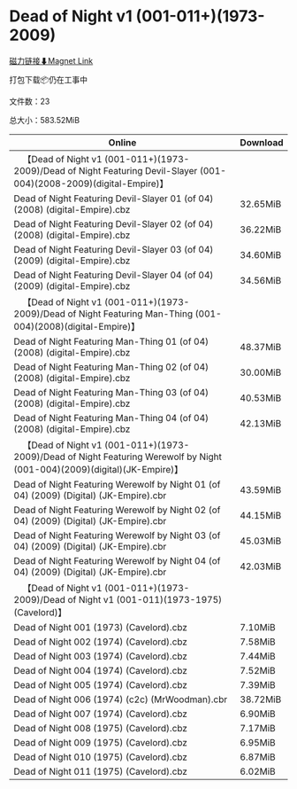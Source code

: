 # Dead of Night v1 (001-011+)(1973-2009)

[磁力链接⬇Magnet Link](magnet:?xt=urn:btih:26f8d37c380f6fd9c542edeb50b26eb26e15b969&dn=Dead%20of%20Night%20v1%20%28001-011%2B%29%281973-2009%29)

打包下载📦仍在工事中

文件数：23

总大小：583.52MiB

Online | Download
--- | ---
&emsp;【Dead of Night v1 (001-011+)(1973-2009)/Dead of Night Featuring Devil-Slayer (001-004)(2008-2009)(digital-Empire)】 | 
Dead of Night Featuring Devil-Slayer 01 (of 04) (2008) (digital-Empire).cbz | 32.65MiB
Dead of Night Featuring Devil-Slayer 02 (of 04) (2008) (digital-Empire).cbz | 36.22MiB
Dead of Night Featuring Devil-Slayer 03 (of 04) (2009) (digital-Empire).cbz | 34.60MiB
Dead of Night Featuring Devil-Slayer 04 (of 04) (2009) (digital-Empire).cbz | 34.56MiB
&emsp;【Dead of Night v1 (001-011+)(1973-2009)/Dead of Night Featuring Man-Thing (001-004)(2008)(digital-Empire)】 | 
Dead of Night Featuring Man-Thing 01 (of 04) (2008) (digital-Empire).cbz | 48.37MiB
Dead of Night Featuring Man-Thing 02 (of 04) (2008) (digital-Empire).cbz | 30.00MiB
Dead of Night Featuring Man-Thing 03 (of 04) (2008) (digital-Empire).cbz | 40.53MiB
Dead of Night Featuring Man-Thing 04 (of 04) (2008) (digital-Empire).cbz | 42.13MiB
&emsp;【Dead of Night v1 (001-011+)(1973-2009)/Dead of Night Featuring Werewolf by Night (001-004)(2009)(digital)(JK-Empire)】 | 
Dead of Night Featuring Werewolf by Night 01 (of 04) (2009) (Digital) (JK-Empire).cbr | 43.59MiB
Dead of Night Featuring Werewolf by Night 02 (of 04) (2009) (Digital) (JK-Empire).cbr | 44.15MiB
Dead of Night Featuring Werewolf by Night 03 (of 04) (2009) (Digital) (JK-Empire).cbr | 45.03MiB
Dead of Night Featuring Werewolf by Night 04 (of 04) (2009) (Digital) (JK-Empire).cbr | 42.03MiB
&emsp;【Dead of Night v1 (001-011+)(1973-2009)/Dead of Night v1 (001-011)(1973-1975)(Cavelord)】 | 
Dead of Night 001 (1973) (Cavelord).cbz | 7.10MiB
Dead of Night 002 (1974) (Cavelord).cbz | 7.58MiB
Dead of Night 003 (1974) (Cavelord).cbz | 7.44MiB
Dead of Night 004 (1974) (Cavelord).cbz | 7.52MiB
Dead of Night 005 (1974) (Cavelord).cbz | 7.39MiB
Dead of Night 006 (1974) (c2c) (MrWoodman).cbr | 38.72MiB
Dead of Night 007 (1974) (Cavelord).cbz | 6.90MiB
Dead of Night 008 (1975) (Cavelord).cbz | 7.17MiB
Dead of Night 009 (1975) (Cavelord).cbz | 6.95MiB
Dead of Night 010 (1975) (Cavelord).cbz | 6.87MiB
Dead of Night 011 (1975) (Cavelord).cbz | 6.02MiB